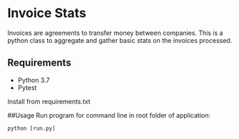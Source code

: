 # Invoice Stats
Invoices are agreements to transfer money between companies. This is a python 
class to aggregate and gather basic stats on the invoices processed.

## Requirements
- Python 3.7
- Pytest

Install from requirements.txt

##Usage
Run program for command line in root folder of application:
````
python [run.py]
````

